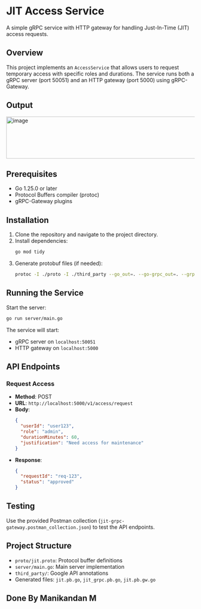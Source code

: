 # JIT Access Service

A simple gRPC service with HTTP gateway for handling Just-In-Time (JIT) access requests.

## Overview

This project implements an `AccessService` that allows users to request temporary access with specific roles and durations. The service runs both a gRPC server (port 50051) and an HTTP gateway (port 5000) using gRPC-Gateway.

## Output

<img width="1146" height="112" alt="image" src="https://github.com/user-attachments/assets/1f84d386-2bb9-410d-842f-fa727ccf446f" />


## Prerequisites

- Go 1.25.0 or later
- Protocol Buffers compiler (protoc)
- gRPC-Gateway plugins

## Installation

1. Clone the repository and navigate to the project directory.
2. Install dependencies:
   ```bash
   go mod tidy
   ```
3. Generate protobuf files (if needed):
   ```bash
   protoc -I ./proto -I ./third_party --go_out=. --go-grpc_out=. --grpc-gateway_out=. ./proto/jit.proto
   ```

## Running the Service

Start the server:
```bash
go run server/main.go
```

The service will start:
- gRPC server on `localhost:50051`
- HTTP gateway on `localhost:5000`

## API Endpoints

### Request Access
- **Method**: POST
- **URL**: `http://localhost:5000/v1/access/request`
- **Body**:
  ```json
  {
    "userId": "user123",
    "role": "admin",
    "durationMinutes": 60,
    "justification": "Need access for maintenance"
  }
  ```
- **Response**:
  ```json
  {
    "requestId": "req-123",
    "status": "approved"
  }
  ```

## Testing

Use the provided Postman collection (`jit-grpc-gateway.postman_collection.json`) to test the API endpoints.

## Project Structure

- `proto/jit.proto`: Protocol buffer definitions
- `server/main.go`: Main server implementation
- `third_party/`: Google API annotations
- Generated files: `jit.pb.go`, `jit_grpc.pb.go`, `jit.pb.gw.go`

## Done By Manikandan M
